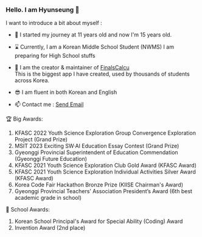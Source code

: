 ### <b>Hello. I am Hyunseung</b> 👋

I want to introduce a bit about myself :

- 💩 I started my journey at 11 years old and now I'm 15 years old.

- ⌛ Currently, I am a Korean Middle School Student (NWMS)
  I am preparing for High School stuffs

- 🔭 I am the creator & maintainer of [FinalsCalcu](https://finalscalcu.web.app)   
  This is the biggest app I have created, used by thousands of students across Korea.
  
- 😎 I am fluent in both Korean and English

- 📫 Contact me : <a href="mailto:hyunseunglee2008@gmail.com">Send Email</a>

🏆 Big Awards:
1. KFASC 2022 Youth Science Exploration Group Convergence Exploration Project (Grand Prize)
2. MSIT 2023 Exciting SW·AI Education Essay Contest (Grand Prize)
3. Gyeonggi Provincial Superintendent of Education Commendation (Gyeonggi Future Education)
4. KFASC 2021 Youth Science Exploration Club Gold Award (KFASC Award)
5. KFASC 2021 Youth Science Exploration Individual Activities Silver Award (KFASC Award)
6. Korea Code Fair Hackathon Bronze Prize (KIISE Chairman's Award)
7. Gyeonggi Provincial Teachers’ Association President’s Award (6th best academic grade in school)

🏫 School Awards:
1. Korean School Principal's Award for Special Ability (Coding) Award
2. Invention Award (2nd place)
